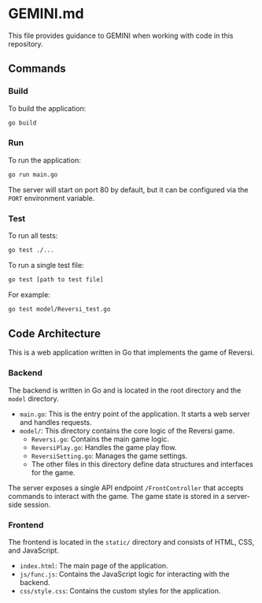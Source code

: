 # GEMINI.md
This file provides guidance to GEMINI when working with code in this repository.

## Commands

### Build
To build the application:
```sh
go build
```

### Run
To run the application:
```sh
go run main.go
```
The server will start on port 80 by default, but it can be configured via the `PORT` environment variable.

### Test
To run all tests:
```sh
go test ./...
```

To run a single test file:
```sh
go test [path to test file]
```
For example:
```sh
go test model/Reversi_test.go
```

## Code Architecture

This is a web application written in Go that implements the game of Reversi.

### Backend
The backend is written in Go and is located in the root directory and the `model` directory.
- `main.go`: This is the entry point of the application. It starts a web server and handles requests.
- `model/`: This directory contains the core logic of the Reversi game.
    - `Reversi.go`: Contains the main game logic.
    - `ReversiPlay.go`: Handles the game play flow.
    - `ReversiSetting.go`: Manages the game settings.
    - The other files in this directory define data structures and interfaces for the game.

The server exposes a single API endpoint `/FrontController` that accepts commands to interact with the game. The game state is stored in a server-side session.

### Frontend
The frontend is located in the `static/` directory and consists of HTML, CSS, and JavaScript.
- `index.html`: The main page of the application.
- `js/func.js`: Contains the JavaScript logic for interacting with the backend.
- `css/style.css`: Contains the custom styles for the application.
